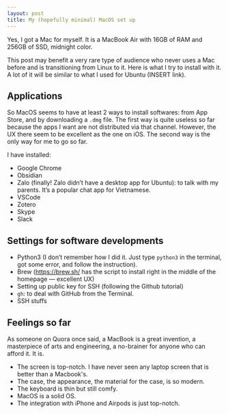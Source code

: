 ```yaml
---
layout: post
title: My (hopefully minimal) MacOS set up
---
```


Yes, I got a Mac for myself. It is a MacBook Air with 16GB of RAM and 256GB of SSD, midnight color.

This post may benefit a very rare type of audience who never uses a Mac before and is transitioning from Linux to it. Here is what I try to install with it. A lot of it will be similar to what I used for Ubuntu (INSERT link).

## Applications
So MacOS seems to have at least 2 ways to install softwares: from App Store, and by downloading a `.dmg` file. The first way is quite useless so far because the apps I want are not distributed via that channel. However, the UX there seem to be excellent as the one on iOS. The second way is the only way for me to go so far.

I have installed:
- Google Chrome
- Obsidian
- Zalo (finally! Zalo didn’t have a desktop app for Ubuntu): to talk with my parents. It’s a popular chat app for Vietnamese.
- VSCode
- Zotero
- Skype
- Slack

## Settings for software developments
- Python3 (I don’t remember how I did it. Just type `python3` in the terminal, got some error, and follow the instruction).
- Brew (https://brew.sh/ has the script to install right in the middle of the homepage — excellent UX)
- Setting up public key for SSH (following the Github tutorial)
- `gh`: to deal with GitHub from the Terminal.
- SSH stuffs

## Feelings so far
As someone on Quora once said, a MacBook is a great invention, a masterpiece of arts and engineering, a no-brainer for anyone who can afford it. It is. 
- The screen is top-notch. I have never seen any laptop screen that is better than a Macbook's. 
- The case, the appearance, the material for the case, is so modern.
- The keyboard is thin but still comfy.
- MacOS is a solid OS.
- The integration with iPhone and Airpods is just top-notch.
